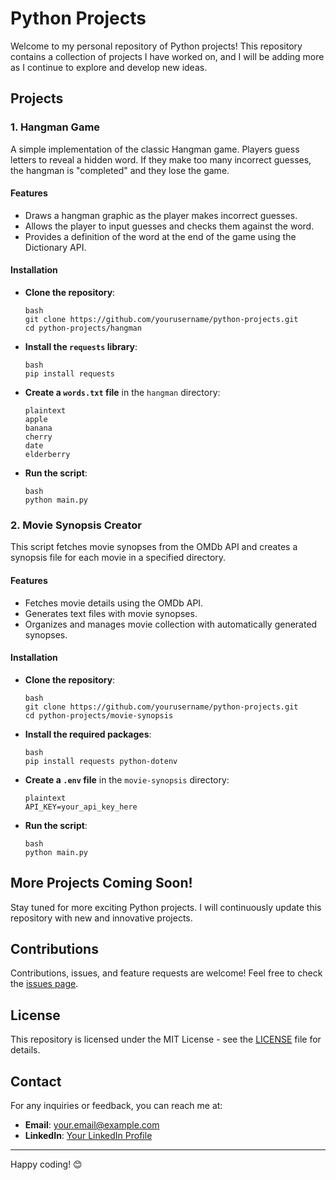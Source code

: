 # Python Projects

Welcome to my personal repository of Python projects! This repository contains a collection of projects I have worked on, and I will be adding more as I continue to explore and develop new ideas.

## Projects

### 1. Hangman Game
A simple implementation of the classic Hangman game. Players guess letters to reveal a hidden word. If they make too many incorrect guesses, the hangman is "completed" and they lose the game.

#### Features
- Draws a hangman graphic as the player makes incorrect guesses.
- Allows the player to input guesses and checks them against the word.
- Provides a definition of the word at the end of the game using the Dictionary API.

#### Installation
- **Clone the repository**:
    ```
    bash
    git clone https://github.com/yourusername/python-projects.git
    cd python-projects/hangman
    ```

- **Install the `requests` library**:
    ```
    bash
    pip install requests
    ```

- **Create a `words.txt` file** in the `hangman` directory:
    ```
    plaintext
    apple
    banana
    cherry
    date
    elderberry
    ```

- **Run the script**:
    ```
    bash
    python main.py
    ```

### 2. Movie Synopsis Creator
This script fetches movie synopses from the OMDb API and creates a synopsis file for each movie in a specified directory. 

#### Features
- Fetches movie details using the OMDb API.
- Generates text files with movie synopses.
- Organizes and manages movie collection with automatically generated synopses.

#### Installation
- **Clone the repository**:
    ```
    bash
    git clone https://github.com/yourusername/python-projects.git
    cd python-projects/movie-synopsis
    ```

- **Install the required packages**:
    ```
    bash
    pip install requests python-dotenv
    ```

- **Create a `.env` file** in the `movie-synopsis` directory:
    ```
    plaintext
    API_KEY=your_api_key_here
    ```

- **Run the script**:
    ```
    bash
    python main.py
    ```

## More Projects Coming Soon!
Stay tuned for more exciting Python projects. I will continuously update this repository with new and innovative projects.

## Contributions
Contributions, issues, and feature requests are welcome! Feel free to check the [issues page](https://github.com/yourusername/python-projects/issues).

## License
This repository is licensed under the MIT License - see the [LICENSE](LICENSE) file for details.

## Contact
For any inquiries or feedback, you can reach me at:
- **Email**: your.email@example.com
- **LinkedIn**: [Your LinkedIn Profile](https://www.linkedin.com/in/yourprofile)

---

Happy coding! 😊
